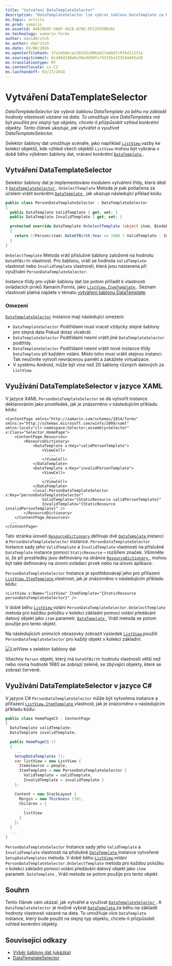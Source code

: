 ```yaml
---
title: "Vytváření DataTemplateSelector"
description: "DataTemplateSelector lze vybrat šablonu DataTemplate za běhu na základě hodnoty vlastnosti vázané na data. To umožňuje více DataTemplates má být použita pro stejný typ objektu, chcete-li přizpůsobit vzhled konkrétní objekty. Tento článek ukazuje, jak vytvářet a využívat DataTemplateSelector."
ms.topic: article
ms.prod: xamarin
ms.assetid: A4629E8F-2BAF-45CE-A76E-DF225FE8D26C
ms.technology: xamarin-forms
author: davidbritch
ms.author: dabritch
ms.date: 03/08/2016
ms.openlocfilehash: 3fa2eb8ecac2015dc896a617a60d7c976411231a
ms.sourcegitcommit: 6cd40d190abe38edd50fc74331be15324a845a28
ms.translationtype: MT
ms.contentlocale: cs-CZ
ms.lasthandoff: 02/27/2018
---
```

# <a name="creating-a-datatemplateselector"></a>Vytváření DataTemplateSelector

_DataTemplateSelector lze vybrat šablonu DataTemplate za běhu na základě hodnoty vlastnosti vázané na data. To umožňuje více DataTemplates má být použita pro stejný typ objektu, chcete-li přizpůsobit vzhled konkrétní objekty. Tento článek ukazuje, jak vytvářet a využívat DataTemplateSelector._

Selektor šablony dat umožňuje scénáře, jako například [ `ListView` ](https://developer.xamarin.com/api/type/Xamarin.Forms.ListView/) vazby ke kolekci objektů, kde vzhled všech objektů `ListView` mohou být vybrána v době běhu výběrem šablony dat, vrácení konkrétní [ `DataTemplate` ](https://developer.xamarin.com/api/type/Xamarin.Forms.DataTemplate/).

## <a name="creating-a-datatemplateselector"></a>Vytváření DataTemplateSelector

Selektor šablony dat je implementováno modulem vytváření třídy, která dědí z [ `DataTemplateSelector` ](https://developer.xamarin.com/api/type/Xamarin.Forms.DataTemplateSelector/). `OnSelectTemplate` Metoda je pak potlačena za účelem vrátit konkrétní [ `DataTemplate` ](https://developer.xamarin.com/api/type/Xamarin.Forms.DataTemplate/), jak ukazuje následující příklad kódu:

```csharp
public class PersonDataTemplateSelector : DataTemplateSelector
{
  public DataTemplate ValidTemplate { get; set; }
  public DataTemplate InvalidTemplate { get; set; }

  protected override DataTemplate OnSelectTemplate (object item, BindableObject container)
  {
    return ((Person)item).DateOfBirth.Year >= 1980 ? ValidTemplate : InvalidTemplate;
  }
}
```

`OnSelectTemplate` Metoda vrátí příslušné šablony založené na hodnotu `DateOfBirth` vlastnost. Pro šablonu, vrátí se hodnota `ValidTemplate` vlastnost nebo `InvalidTemplate` vlastnosti, která jsou nastavena při využívání `PersonDataTemplateSelector`.

Instance třídy pro výběr šablony dat lze potom přiřadit k vlastnosti ovládacích prvků Xamarin.Forms, jako [ `ListView.ItemTemplate` ](https://developer.xamarin.com/api/type/Xamarin.Forms.ItemsView%3CTVisual%3E/). Seznam vlastností platná najdete v tématu [vytváření šablonu DataTemplate](~/xamarin-forms/app-fundamentals/templates/data-templates/creating.md).

### <a name="limitations"></a>Omezení

[`DataTemplateSelector`](https://developer.xamarin.com/api/type/Xamarin.Forms.DataTemplateSelector/) instance mají následující omezení:

- `DataTemplateSelector` Podtřídami musí vracet vždycky stejné šablony pro stejná data Pokud dotaz vícekrát.
- `DataTemplateSelector` Podtřídami nesmí vrátit jiné `DataTemplateSelector` podtřídy.
- `DataTemplateSelector` Podtřídami nesmí vrátit nové instance třídy `DataTemplate` při každém volání. Místo toho musí vrátit stejnou instanci. Tak neučiníte vytvoří nevrácenou pamětí a zakážete virtualizace.
- V systému Android, může být více než 20 šablony různých datových za `ListView`.

## <a name="consuming-a-datatemplateselector-in-xaml"></a>Využívání DataTemplateSelector v jazyce XAML

V jazyce XAML `PersonDataTemplateSelector` se dá vytvořit instance deklarováním jako prostředek, jak je znázorněno v následujícím příkladu kódu:

```xaml
<ContentPage xmlns="http://xamarin.com/schemas/2014/forms" xmlns:x="http://schemas.microsoft.com/winfx/2009/xaml" xmlns:local="clr-namespace:Selector;assembly=Selector" x:Class="Selector.HomePage">
    <ContentPage.Resources>
        <ResourceDictionary>
            <DataTemplate x:Key="validPersonTemplate">
                <ViewCell>
                   ...
                </ViewCell>
            </DataTemplate>
            <DataTemplate x:Key="invalidPersonTemplate">
                <ViewCell>
                   ...
                </ViewCell>
            </DataTemplate>
            <local:PersonDataTemplateSelector x:Key="personDataTemplateSelector"
                ValidTemplate="{StaticResource validPersonTemplate}"
                InvalidTemplate="{StaticResource invalidPersonTemplate}" />
        </ResourceDictionary>
    </ContentPage.Resources>
  ...
</ContentPage>
```

Tato stránka úroveň [ `ResourceDictionary` ](https://developer.xamarin.com/api/type/Xamarin.Forms.ResourceDictionary/) definuje dvě [ `DataTemplate` ](https://developer.xamarin.com/api/type/Xamarin.Forms.DataTemplate/) instancí a `PersonDataTemplateSelector` instance. `PersonDataTemplateSelector` Instance sady jeho `ValidTemplate` a `InvalidTemplate` vlastnosti na příslušné `DataTemplate` instance pomocí `StaticResource` – rozšíření značek. Všimněte si, že při prostředky jsou definovány na stránce [ `ResourceDictionary` ](https://developer.xamarin.com/api/type/Xamarin.Forms.ResourceDictionary/), mohou být také definovány na úrovni ovládací prvek nebo na úrovni aplikace.

`PersonDataTemplateSelector` Instance je spotřebovávají jeho pro přiřazení [ `ListView.ItemTemplate` ](https://developer.xamarin.com/api/type/Xamarin.Forms.ItemsView%3CTVisual%3E/) vlastnost, jak je znázorněno v následujícím příkladu kódu:

```xaml
<ListView x:Name="listView" ItemTemplate="{StaticResource personDataTemplateSelector}" />
```

V době běhu [ `ListView` ](https://developer.xamarin.com/api/type/Xamarin.Forms.ListView/) volání `PersonDataTemplateSelector.OnSelectTemplate` metoda pro každou položku v kolekci základní pomocí volání předávání datový objekt jako `item` parametr. [ `DataTemplate` ](https://developer.xamarin.com/api/type/Xamarin.Forms.DataTemplate/) , Vrátí metoda se potom použije pro tento objekt.

Na následujících snímcích obrazovky zobrazit výsledek [ `ListView` ](https://developer.xamarin.com/api/type/Xamarin.Forms.ListView/) použití `PersonDataTemplateSelector` pro každý objekt v kolekci základní:

![](selector-images/data-template-selector.png "ListView s selektor šablony dat")

Všechny `Person` objekt, který má `DateOfBirth` hodnotu vlastnosti větší než nebo rovna hodnotě 1980 se zobrazí zeleně, se zbývající objekty, které se zobrazí červeně.

## <a name="consuming-a-datatemplateselector-in-cnum"></a>Využívání DataTemplateSelector v jazyce C&num;

V jazyce C# `PersonDataTemplateSelector` může být vytvořena instance a přiřazení [ `ListView.ItemTemplate` ](https://developer.xamarin.com/api/type/Xamarin.Forms.ItemsView%3CTVisual%3E/) vlastnost, jak je znázorněno v následujícím příkladu kódu:

```csharp
public class HomePageCS : ContentPage
{
  DataTemplate validTemplate;
  DataTemplate invalidTemplate;

  public HomePageCS ()
  {
    ...
    SetupDataTemplates ();
    var listView = new ListView {
      ItemsSource = people,
      ItemTemplate = new PersonDataTemplateSelector {
        ValidTemplate = validTemplate,
        InvalidTemplate = invalidTemplate }
    };

    Content = new StackLayout {
      Margin = new Thickness (20),
      Children = {
        ...
        listView
      }
    };
  }
  ...  
}
```

`PersonDataTemplateSelector` Instance sady jeho `ValidTemplate` a `InvalidTemplate` vlastnosti na příslušné [ `DataTemplate` ](https://developer.xamarin.com/api/type/Xamarin.Forms.DataTemplate/) instance vytvořené `SetupDataTemplates` metoda. V době běhu [ `ListView` ](https://developer.xamarin.com/api/type/Xamarin.Forms.ListView/) volání `PersonDataTemplateSelector.OnSelectTemplate` metoda pro každou položku v kolekci základní pomocí volání předávání datový objekt jako `item` parametr. `DataTemplate` , Vrátí metoda se potom použije pro tento objekt.

## <a name="summary"></a>Souhrn

Tento článek vám ukázal, jak vytvářet a využívat [ `DataTemplateSelector` ](https://developer.xamarin.com/api/type/Xamarin.Forms.DataTemplateSelector/). A `DataTemplateSelector` je možné vybrat [ `DataTemplate` ](https://developer.xamarin.com/api/type/Xamarin.Forms.DataTemplate/) za běhu na základě hodnoty vlastnosti vázané na data. To umožňuje více `DataTemplate` instance, který bude použit na stejný typ objektu, chcete-li přizpůsobit vzhled konkrétní objekty.


## <a name="related-links"></a>Související odkazy

- [Výběr šablony dat (ukázka)](https://developer.xamarin.com/samples/xamarin-forms/templates/datatemplateselector/)
- [DataTemplateSelector](https://developer.xamarin.com/api/type/Xamarin.Forms.DataTemplateSelector/)
